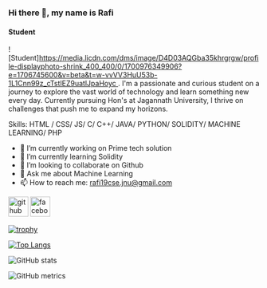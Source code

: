 ### Hi there 👋, my name is Rafi
#### Student
![Student][https://media.licdn.com/dms/image/D4D03AQGba35khrgrgw/profile-displayphoto-shrink_400_400/0/1700976349906?e=1706745600&v=beta&t=w-vvVV3HuU53b-1L1Cnn99z_cTstIEZ9uatlJpaHoyc
](https://photos.fife.usercontent.google.com/pw/ADCreHc7ltMXW4XQAVulVyI2AefWtVv4GbbRL0gg1LW6u0GyUlil7S5xGgfB=w1920-h576-s-no-gm?authuser=0).
I'm a passionate and curious student on a journey to explore the vast world of technology and learn something new every day. Currently pursuing Hon's at Jagannath University, I thrive on challenges that push me to expand my horizons.

Skills: HTML / CSS/ JS/  C/ C++/ JAVA/ PYTHON/ SOLIDITY/ MACHINE LEARNING/ PHP

- 🔭 I’m currently working on Prime tech solution 
- 🌱 I’m currently learning Solidity 
- 👯 I’m looking to collaborate on Github 
- 💬 Ask me about Machine Learning 
- 📫 How to reach me: rafi19cse.jnu@gmail.com 


[<img src='https://cdn.jsdelivr.net/npm/simple-icons@3.0.1/icons/github.svg' alt='github' height='40'>](https://github.com/aminulrafi)  [<img src='https://cdn.jsdelivr.net/npm/simple-icons@3.0.1/icons/facebook.svg' alt='facebook' height='40'>](https://www.facebook.com/aspirines)  

[![trophy](https://github-profile-trophy.vercel.app/?username=aminulrafi)](https://github.com/ryo-ma/github-profile-trophy)

[![Top Langs](https://github-readme-stats.vercel.app/api/top-langs/?username=aminulrafi)](https://github.com/anuraghazra/github-readme-stats)

![GitHub stats](https://github-readme-stats.vercel.app/api?username=aminulrafi&show_icons=true)  

![GitHub metrics](https://metrics.lecoq.io/aminulrafi)  
